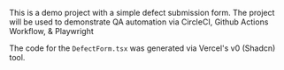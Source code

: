This is a demo project with a simple defect submission form. 
The project will be used to demonstrate QA automation via CircleCI, Github Actions Workflow, & Playwright

The code for the `DefectForm.tsx` was generated via Vercel's v0 (Shadcn) tool. 

